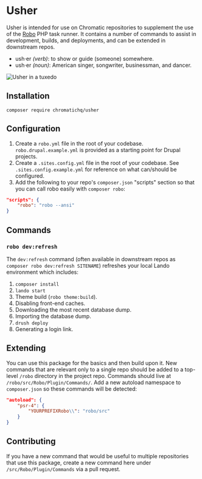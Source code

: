 # Usher

Usher is intended for use on Chromatic repositories to supplement the use of the
[Robo](https://robo.li/) PHP task runner. It contains a number of commands to
assist in development, builds, and deployments, and can be extended in
downstream repos.

* ush·er _(verb)_: to show or guide (someone) somewhere.
* ush·er _(noun)_: American singer, songwriter, businessman, and dancer.

![Usher in a tuxedo](https://user-images.githubusercontent.com/20355/146567165-6a9a6dc5-66cd-4f7c-8e39-69de09365bfd.jpg)

## Installation

`composer require chromatichq/usher`

## Configuration

1. Create a `robo.yml` file in the root of your codebase. `robo.drupal.example.yml`
is provided as a starting point for Drupal projects.
1. Create a `.sites.config.yml` file in the root of your codebase. See
`.sites.config.example.yml` for reference on what can/should be configured.
1. Add the following to your repo's `composer.json` "scripts" section so that you
can call robo easily with `composer robo`:

```json
"scripts": {
    "robo": "robo --ansi"
}
```

## Commands

### `robo dev:refresh`

The `dev:refresh` command (often available in downstream repos as
`composer robo dev:refresh SITENAME`) refreshes your local Lando environment
which includes:

1. `composer install`
1. `lando start`
1. Theme build (`robo theme:build`).
1. Disabling front-end caches.
1. Downloading the most recent database dump.
1. Importing the database dump.
1. `drush deploy`
1. Generating a login link.

## Extending

You can use this package for the basics and then build upon it. New commands
that are relevant only to a single repo should be added to a top-level `/robo`
directory in the project repo. Commands should live at `/robo/src/Robo/Plugin/Commands/`.
Add a new autoload namespace to `composer.json` so these commands will be
detected:

```json
"autoload": {
    "psr-4": {
        "YOURPREFIXRobo\\": "robo/src"
    }
}
```

## Contributing

If you have a new command that would be useful to multiple repositories that use
this package, create a new command here under `/src/Robo/Plugin/Commands` via a
pull request.

